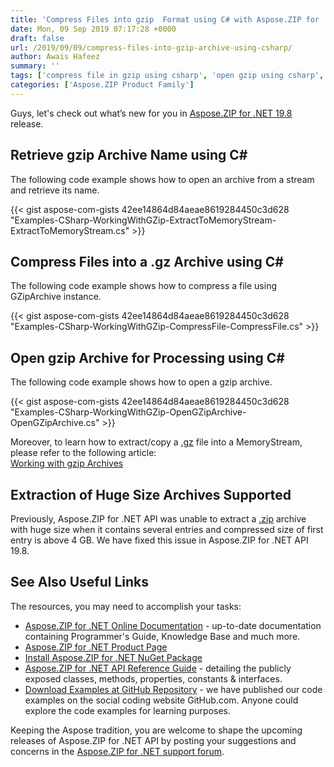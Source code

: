 ```yaml
---
title: 'Compress Files into gzip  Format using C# with Aspose.ZIP for .NET'
date: Mon, 09 Sep 2019 07:17:28 +0000
draft: false
url: /2019/09/09/compress-files-into-gzip-archive-using-csharp/
author: Awais Hafeez
summary: ''
tags: ['compress file in gzip using csharp', 'open gzip using csharp', 'process gzip files using csharp']
categories: ['Aspose.ZIP Product Family']
---
```


Guys, let's check out what’s new for you in [Aspose.ZIP for .NET 19.8][1] release.

## Retrieve gzip Archive Name using C#

The following code example shows how to open an archive from a stream and retrieve its name.

{{< gist aspose-com-gists 42ee14864d84aeae8619284450c3d628 "Examples-CSharp-WorkingWithGZip-ExtractToMemoryStream-ExtractToMemoryStream.cs" >}}

## Compress Files into a .gz Archive using C#

The following code example shows how to compress a file using GZipArchive instance.

{{< gist aspose-com-gists 42ee14864d84aeae8619284450c3d628 "Examples-CSharp-WorkingWithGZip-CompressFile-CompressFile.cs" >}}

## Open gzip Archive for Processing using C#

The following code example shows how to open a gzip archive.

{{< gist aspose-com-gists 42ee14864d84aeae8619284450c3d628 "Examples-CSharp-WorkingWithGZip-OpenGZipArchive-OpenGZipArchive.cs" >}}

Moreover, to learn how to extract/copy a [.gz][2] file into a MemoryStream, please refer to the following article:  
[Working with gzip Archives][3]

## Extraction of Huge Size Archives Supported

Previously, Aspose.ZIP for .NET API was unable to extract a [.zip][4] archive with huge size when it contains several entries and compressed size of first entry is above 4 GB. We have fixed this issue in Aspose.ZIP for .NET API 19.8.

## See Also Useful Links

The resources, you may need to accomplish your tasks:

*   [Aspose.ZIP for .NET Online Documentation][5] - up-to-date documentation containing Programmer's Guide, Knowledge Base and much more.
*   [Aspose.ZIP for .NET Product Page][6]
*   [Install Aspose.ZIP for .NET NuGet Package][7]
*   [Aspose.ZIP for .NET API Reference Guide][8] - detailing the publicly exposed classes, methods, properties, constants & interfaces.
*   [Download Examples at GitHub Repository][9] - we have published our code examples on the social coding website GitHub.com. Anyone could explore the code examples for learning purposes.

Keeping the Aspose tradition, you are welcome to shape the upcoming releases of Aspose.ZIP for .NET API by posting your suggestions and concerns in the [Aspose.ZIP for .NET support forum][10].




[1]: https://downloads.aspose.com/zip/net/new-releases/aspose.zip-for-.net-19.8/
[2]: https://docs.fileformat.com/compression/gz/
[3]: https://docs.aspose.com/display/zipnet/Working+with+GZip+Archives
[4]: https://docs.fileformat.com/compression/zip/
[5]: https://docs.aspose.com/display/zipnet/Home
[6]: https://products.aspose.com/zip/net
[7]: https://www.nuget.org/packages/Aspose.ZIP
[8]: https://apireference.aspose.com/net/zip
[9]: https://github.com/aspose-zip/Aspose.ZIP-for-.NET
[10]: https://forum.aspose.com/c/zip




